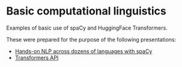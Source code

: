 # Basic computational linguistics

Examples of basic use of spaCy and HuggingFace Transformers.

These were prepared for the purpose of the following presentations:
* [Hands-on NLP across dozens of languages with spaCy](https://docs.google.com/presentation/d/1NZkMUlTNUDwCzmflM3PiVJYyjngEnb5m0_8JtX4-NBk)
* [Transformers API](https://docs.google.com/presentation/d/1Zu_zcarwOjUb0GEOu0Jt3jtoC-yJj9VHNtttu-lfT0I)

